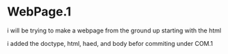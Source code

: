 # WebPage.1

i will be trying to make a webpage from the ground up starting with the html

i added the doctype, html, haed, and body befor commiting under COM.1